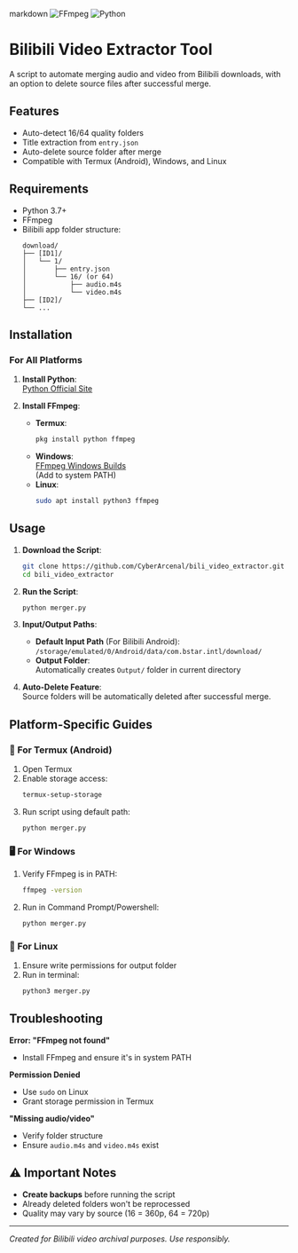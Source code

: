 markdown
![FFmpeg](https://img.shields.io/badge/Powered%20by-FFmpeg-orange.svg)
![Python](https://img.shields.io/badge/Python-3.7%2B-blue.svg)

# Bilibili Video Extractor Tool

A script to automate merging audio and video from Bilibili downloads, with an option to delete source files after successful merge.

## Features
- Auto-detect 16/64 quality folders
- Title extraction from `entry.json`
- Auto-delete source folder after merge
- Compatible with Termux (Android), Windows, and Linux

## Requirements
- Python 3.7+
- FFmpeg
- Bilibili app folder structure:
  ```
  download/
  ├── [ID1]/
  │   └── 1/
  │       ├── entry.json
  │       └── 16/ (or 64)
  │           ├── audio.m4s
  │           └── video.m4s
  ├── [ID2]/
  └── ...
  ```

## Installation

### For All Platforms
1. **Install Python**:  
   [Python Official Site](https://www.python.org/downloads/)

2. **Install FFmpeg**:
   - **Termux**:
     ```bash
     pkg install python ffmpeg
     ```
   - **Windows**:  
     [FFmpeg Windows Builds](https://www.gyan.dev/ffmpeg/builds/)  
     (Add to system PATH)
   - **Linux**:
     ```bash
     sudo apt install python3 ffmpeg
     ```

## Usage

1. **Download the Script**:
   ```bash
   git clone https://github.com/CyberArcenal/bili_video_extractor.git
   cd bili_video_extractor
   ```

2. **Run the Script**:
   ```bash
   python merger.py
   ```

3. **Input/Output Paths**:
   - **Default Input Path** (For Bilibili Android):  
     `/storage/emulated/0/Android/data/com.bstar.intl/download/`
   - **Output Folder**:  
     Automatically creates `Output/` folder in current directory

4. **Auto-Delete Feature**:  
   Source folders will be automatically deleted after successful merge.

## Platform-Specific Guides

### 📱 For Termux (Android)
1. Open Termux
2. Enable storage access:
   ```bash
   termux-setup-storage
   ```
3. Run script using default path:
   ```bash
   python merger.py
   ```

### 🖥️ For Windows
1. Verify FFmpeg is in PATH:
   ```cmd
   ffmpeg -version
   ```
2. Run in Command Prompt/Powershell:
   ```cmd
   python merger.py
   ```

### 🐧 For Linux
1. Ensure write permissions for output folder
2. Run in terminal:
   ```bash
   python3 merger.py
   ```

## Troubleshooting
**Error: "FFmpeg not found"**  
- Install FFmpeg and ensure it's in system PATH

**Permission Denied**  
- Use `sudo` on Linux
- Grant storage permission in Termux

**"Missing audio/video"**  
- Verify folder structure
- Ensure `audio.m4s` and `video.m4s` exist

## ⚠️ Important Notes
- **Create backups** before running the script
- Already deleted folders won't be reprocessed
- Quality may vary by source (16 = 360p, 64 = 720p)

---

*Created for Bilibili video archival purposes. Use responsibly.*